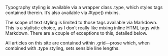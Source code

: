 Typography styling is available via a wrapper class .type, which styles tags contained therein. It’s also available via #type() mixins.

The scope of text styling is limited to those tags available via Markdown. This is a stylistic choice, as I don’t really like mixing inline HTML tags with Markdown. There are a couple of exceptions to this, detailed below.

All articles on this site are contained within .grid—prose which, when combined with .type styling, sets sensible line lengths.
